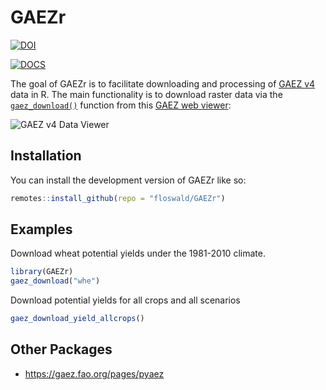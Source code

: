 
# GAEZr

<!-- badges: start -->


[![DOI](https://zenodo.org/badge/513163085.svg)](https://zenodo.org/badge/latestdoi/513163085)

[![DOCS](https://img.shields.io/badge/docs-Documentation-blue)](floswald.github.io/gaezr/)

<!-- badges: end -->

The goal of GAEZr is to facilitate downloading and processing of [GAEZ v4](https://gaez.fao.org/) data in R. The main functionality is to download raster data via the [`gaez_download()`](reference/gaez_download.html) function from this [GAEZ web viewer](https://gaez-data-portal-hqfao.hub.arcgis.com/pages/data-viewer):

![](man/figures/GAEZ-viewer.png "GAEZ v4 Data Viewer")


## Installation

You can install the development version of GAEZr like so:

``` r
remotes::install_github(repo = "floswald/GAEZr")
```

## Examples

Download wheat potential yields under the 1981-2010 climate.

``` r
library(GAEZr)
gaez_download("whe")
```

Download potential yields for all crops and all scenarios

``` r
gaez_download_yield_allcrops()
```

## Other Packages

* <https://gaez.fao.org/pages/pyaez>
